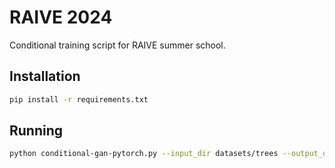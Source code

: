 # RAIVE 2024

Conditional training script for RAIVE summer school.

## Installation

```bash
pip install -r requirements.txt
```

## Running

```bash
python conditional-gan-pytorch.py --input_dir datasets/trees --output_dir output --epochs 100
```

